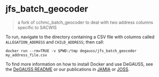 # jfs_batch_geocoder

> a fork of cchmc_batch_geocoder to deal with two address columns specific to SACWIS

To run, navigate to the directory containing a CSV file with columns called `ALLEGATION_ADDRESS` and `CHILD_ADDRESS`; then call:

```
docker run --rm=TRUE -v $PWD:/tmp degauss/jfs_batch_geocoder my_address_file.csv
```

To find more information on how to install Docker and use DeGAUSS, see the [DeGAUSS README](https://degauss.org) or our publications in [JAMIA](https://colebrokamp-website.s3.amazonaws.com/publications/Brokamp_JAMIA_2017.pdf) or [JOSS](https://colebrokamp-website.s3.amazonaws.com/publications/Brokamp_JOSS_2018.pdf).

